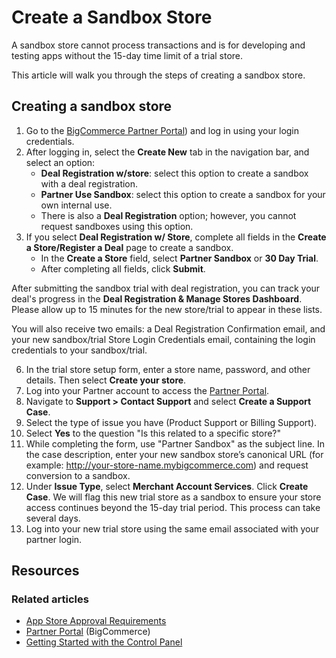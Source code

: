 # Create a Sandbox Store

 

A sandbox store cannot process transactions and is for developing and testing apps without the 15-day time limit of a trial store. 

This article will walk you through the steps of creating a sandbox store.

## Creating a sandbox store

1. Go to the [BigCommerce Partner Portal](https://partners.bigcommerce.com/English/)) and log in using your login credentials.
2. After logging in, select the **Create New** tab in the navigation bar, and select an option:
    * **Deal Registration w/store**: select this option to create a sandbox with a deal registration.
    * **Partner Use Sandbox**: select this option to create a sandbox for your own internal use.
    * There is also a **Deal Registration** option; however, you cannot request sandboxes using this option.
3. If you select **Deal Registration w/ Store**, complete all fields in the **Create a Store/Register a Deal** page to create a sandbox.
    * In the **Create a Store** field, select **Partner Sandbox** or **30 Day Trial**.
    * After completing all fields, click **Submit**.

After submitting the sandbox trial with deal registration, you can track your deal's progress in the **Deal Registration & Manage Stores Dashboard**. Please allow up to 15 minutes for the new store/trial to appear in these lists.

You will also receive two emails: a Deal Registration Confirmation email, and your new sandbox/trial Store Login Credentials email, containing the login credentials to your sandbox/trial.


6. In the trial store setup form, enter a store name, password, and other details. Then select **Create your store**.
7. Log into your Partner account to access the [Partner Portal](https://partners.bigcommerce.com). 
8. Navigate to **Support > Contact Support** and select **Create a Support Case**.
9. Select the type of issue you have (Product Support or Billing Support).
10. Select **Yes** to the question "Is this related to a specific store?"
11. While completing the form, use "Partner Sandbox" as the subject line. In the case description, enter your new sandbox store’s canonical URL (for example: http://your-store-name.mybigcommerce.com) and request conversion to a sandbox. 
12. Under **Issue Type**, select **Merchant Account Services**. Click **Create Case**. We will flag this new trial store as a sandbox to ensure your store access continues beyond the 15-day trial period. This process can take several days.
13.  Log into your new trial store using the same email associated with your partner login.

## Resources

### Related articles

* [App Store Approval Requirements](/api-docs/partner/app-store-approval-requirements)
* [Partner Portal](https://partners.bigcommerce.com/) (BigCommerce)
* [Getting Started with the Control Panel](https://support.bigcommerce.com/s/article/Getting-Started-with-the-New-Control-Panel)
